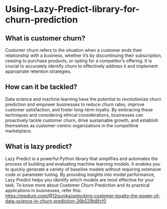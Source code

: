 # Using-Lazy-Predict-library-for-churn-prediction
## What is customer churn?
Customer churn refers to the situation when a customer ends their relationship with a business, whether it’s by discontinuing their subscription, ceasing to purchase products, or opting for a competitor’s offering. It is crucial to accurately identify churn to effectively address it and implement appropriate retention strategies. 
## How can it be tackled?
Data science and machine learning have the potential to revolutionize churn prediction and empower businesses to reduce churn rates, improve customer satisfaction, and foster long-term loyalty. By embracing these techniques and considering ethical considerations, businesses can proactively tackle customer churn, drive sustainable growth, and establish themselves as customer-centric organizations in the competitive marketplace.
## What is lazy predict?
Lazy Predict is a powerful Python library that simplifies and automates the process of building and evaluating machine learning models. It enables you to quickly generate a variety of baseline models without requiring extensive code or parameter tuning. By providing insights into model performance, Lazy Predict helps you identify which models are most effective for your task.
To know more about Customer Churn Prediction and its practical applications in businesses, refer this: https://medium.com/@12gunika/unlocking-customer-loyalty-the-power-of-data-science-in-churn-prediction-26b529b8fcf0
